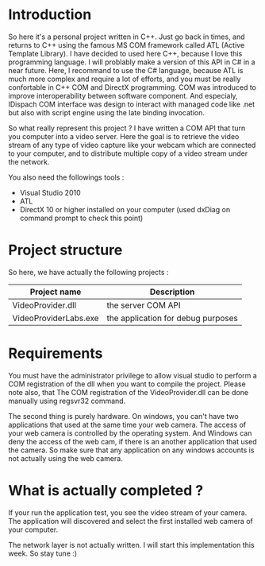 # Introduction

So here it's a personal project written in C++. Just go back in times, and returns to C++ using the famous MS COM framework called ATL (Active Template Library). I have decided to used here C++, because I love this programming language. I will problably make a version of this API in C# in a near future. Here, I recommand to use the C# language, because ATL is much more complex and require a lot of efforts, and you must be really confortable in C++ COM and DirectX programming. COM was introduced to improve interoperability between software component. And especialy, IDispach COM interface was design to interact with managed code like .net but also with script engine using the late binding invocation. 

So what really represent this project ? I have written a COM API that turn you computer into a video server. Here the goal is to retrieve the video stream of any type of video capture like your webcam which are connected to your computer, and to distribute multiple copy of a video stream under the network.

You also need the followings tools :

* Visual Studio 2010
* ATL
* DirectX 10 or higher installed on your computer (used dxDiag on command prompt to check this point)


# Project structure

So here, we have actually the following projects :

| Project name                 | Description                               |
| ---------------------------- | ----------------------------------------- |
| VideoProvider.dll            | the server COM API                        |
| VideoProviderLabs.exe        | the application for debug purposes        |


# Requirements

You must have the administrator privilege to allow visual studio to perform a COM registration of the dll when you want to compile the project. Please note also, that The COM registration of the VideoProvider.dll can be done manually using regsvr32 command.

The second thing is purely hardware. On windows, you can't have two applications that used at the same time your web camera. The access of your web camera is controlled by the operating system. And Windows can deny the access of the web cam, if there is an another application that used the camera. So make sure that any application on any windows accounts is not actually using the web camera.

# What is actually completed ?

If your run the application test, you see the video stream of your camera. The application will discovered and select the first installed web camera of your computer.

The network layer is not actually written. I will start this implementation this week. So stay tune :)



